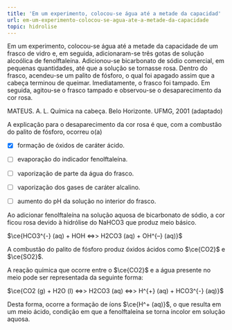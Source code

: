 ```yaml
---
title: 'Em um experimento, colocou-se água até a metade da capacidad'
url: em-um-experimento-colocou-se-agua-ate-a-metade-da-capacidade
topic: hidrolise
---
```



Em um experimento, colocou-se água até a metade da capacidade de um frasco de vidro e, em seguida, adicionaram-se três gotas de solução alcoólica de fenolftaleína. Adicionou-se bicarbonato de sódio comercial, em pequenas quantidades, até que a solução se tornasse rosa. Dentro do frasco, acendeu-se um palito de fósforo, o qual foi apagado assim que a cabeça terminou de queimar. Imediatamente, o frasco foi tampado. Em seguida, agitou-se o frasco tampado e observou-se o desaparecimento da cor rosa.

MATEUS. A. L. Química na cabeça. Belo Horizonte. UFMG, 2001 (adaptado)

A explicação para o desaparecimento da cor rosa é que, com a combustão do palito de fósforo, ocorreu o(a)



- [x] formação de óxidos de caráter ácido.
- [ ] evaporação do indicador fenolftaleína.
- [ ] vaporização de parte da água do frasco.
- [ ] vaporização dos gases de caráter alcalino.
- [ ] aumento do pH da solução no interior do frasco.


Ao adicionar fenolftaleína na solução aquosa de bicarbonato de sódio, a cor ficou rosa devido à hidrólise do NaHCO3 que produz meio básico.

$\ce{HCO3^{-} (aq) + HOH <=>> H2CO3 (aq) + OH^{–} (aq)}$

A combustão do palito de fósforo produz óxidos ácidos como $\ce{CO2}$ e $\ce{SO2}$.

A reação química que ocorre entre o $\ce{CO2}$ e a água presente no meio pode ser representada da seguinte forma:

$\ce{CO2 (g) + H2O (l) <=>> H2CO3 (aq) <=>> H^{+} (aq) + HCO3^{-} (aq)}$

Desta forma, ocorre a formação de íons $\ce{H^+ (aq)}$, o que resulta em um meio ácido, condição em que a fenolftaleína se torna incolor em solução aquosa.
